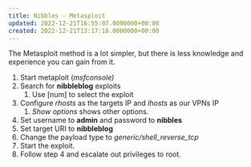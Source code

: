 ```yaml
---
title: Nibbles - Metasploit
updated: 2022-12-21T16:55:07.0000000+00:00
created: 2022-12-21T13:17:18.0000000+00:00
---
```


The Metasploit method is a lot simpler, but there is less knowledge and experience you can gain from it.

1.  Start metaploit (*msfconsole)*
2.  Search for **nibbleblog** exploits
    1.  Use \[num\] to select the exploit
3.  Configure *rhosts* as the targets IP and *lhosts* as our VPNs IP
    1.  *Show options* shows other options.
4.  Set username to **admin** and password to **nibbles**
5.  Set target URI to **nibbleblog**
6.  Change the payload type to *generic/shell_reverse_tcp*
7.  Start the exploit.
8.  Follow step 4 and escalate out privileges to root.
